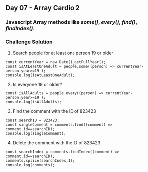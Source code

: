 ## Day 07 - Array Cardio 2

### Javascript Array methods like *some()*, *every()*, *find()*, *findIndex()*.

### Challenge Solution

1. Search people for at least one person 19 or older
```
const currentYear = new Date().getFullYear();
const isAtLeastOneAdult = people.some((person) => currentYear-person.year>=19 );
console.log(isAtLeastOneAdult);
```

2. Is everyone 19 or older?
```
const isAllAdults = people.every((person) => currentYear-person.year>=19 );
console.log(isAllAdults);
```

3. Find the comment with the ID of 823423
```
const searchID = 823423;
const singleComment = comments.find((comment) => comment.id==searchID);
console.log(singleComment);
```

4. Delete the comment with the ID of 823423
```
const searchIndex = comments.findIndex((comment) => comment.id==searchID);
comments.splice(searchIndex,1);
console.log(comments);
```
